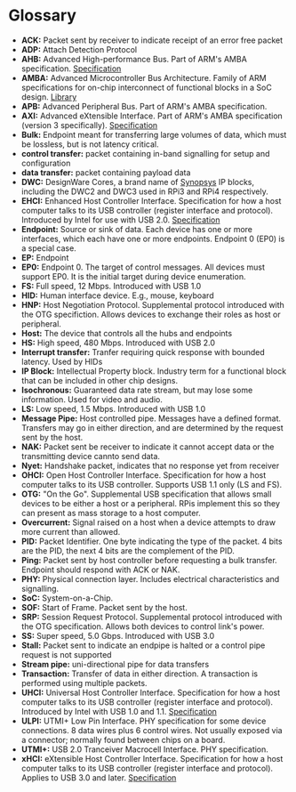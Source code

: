 # Glossary

-   **ACK:** Packet sent by receiver to indicate receipt of an error free packet
-   **ADP:** Attach Detection Protocol
-   **AHB:** Advanced High-performance Bus. Part of ARM's AMBA specification. [Specification](https://developer.arm.com/documentation/ihi0033/latest/)
-   **AMBA:** Advanced Microcontroller Bus Architecture. Family of ARM specifications for on-chip interconnect of functional blocks in a SoC design. [Library](https://developer.arm.com/Architectures/AMBA)
-   **APB:** Advanced Peripheral Bus. Part of ARM's AMBA specification.
-   **AXI:** Advanced eXtensible Interface. Part of ARM's AMBA specification (version 3 specifically). [Specification](https://web.archive.org/web/20190705083043/https://static.docs.arm.com/ihi0022/e/IHI0022E_amba_axi_and_ace_protocol_spec.pdf)
-   **Bulk:** Endpoint meant for transferring large volumes of data, which must be lossless, but is not latency critical.
-   **control transfer:** packet containing in-band signalling for setup and configuration
-   **data transfer:** packet containing payload data
-   **DWC:** DesignWare Cores, a brand name of [Synopsys](https://www.synopsys.com/) IP blocks, including the DWC2 and DWC3 used in RPi3 and RPi4 respectively.
-   **EHCI:** Enhanced Host Controller Interface. Specification for how a host computer talks to its USB controller (register interface and protocol). Introduced by Intel for use with USB 2.0. [Specification](https://www.intel.com/content/www/us/en/products/docs/io/universal-serial-bus/ehci-specification-for-usb.html)
-   **Endpoint:** Source or sink of data. Each device has one or more interfaces, which each have one or more endpoints. Endpoint 0 (EP0) is a special case.
-   **EP:** Endpoint
-   **EP0:** Endpoint 0. The target of control messages. All devices must support EP0. It is the initial target during device enumeration.
-   **FS:** Full speed, 12 Mbps. Introduced with USB 1.0
-   **HID:** Human interface device. E.g., mouse, keyboard
-   **HNP:** Host Negotiation Protocol. Supplemental protocol introduced with the OTG specifiction. Allows devices to exchange their roles as host or peripheral.
-   **Host:** The device that controls all the hubs and endpoints
-   **HS:** High speed, 480 Mbps. Introduced with USB 2.0
-   **Interrupt transfer:** Tranfer requiring quick response with bounded latency. Used by HIDs
-   **IP Block:** Intellectual Property block. Industry term for a functional block that can be included in other chip designs.
-   **Isochronous:** Guaranteed data rate stream, but may lose some information. Used for video and audio.
-   **LS:** Low speed, 1.5 Mbps. Introduced with USB 1.0
-   **Message Pipe:** Host controlled pipe. Messages have a defined format. Transfers may go in either direction, and are determined by the request sent by the host.
-   **NAK:** Packet sent be receiver to indicate it cannot accept data or the transmitting device cannto send data.
-   **Nyet:** Handshake packet, indicates that no response yet from receiver
-   **OHCI:** Open Host Controller Interface. Specification for how a host computer talks to its USB controller. Supports USB 1.1 only (LS and FS).
-   **OTG:** "On the Go". Supplemental USB specification that allows small devices to be either a host or a peripheral. RPis implement this so they can present as mass storage to a host computer.
-   **Overcurrent:** Signal raised on a host when a device attempts to draw more current than allowed.
-   **PID:** Packet Identifier. One byte indicating the type of the packet. 4 bits are the PID, the next 4 bits are the complement of the PID.
-   **Ping:** Packet sent by host controller before requesting a bulk transfer. Endpoint should respond with ACK or NAK.
-   **PHY:** Physical connection layer. Includes electrical characteristics and signalling.
-   **SoC:** System-on-a-Chip.
-   **SOF:** Start of Frame. Packet sent by the host.
-   **SRP:** Session Request Protocol. Supplemental protocol introduced with the OTG specification. Allows both devices to control link's power.
-   **SS:** Super speed, 5.0 Gbps. Introduced with USB 3.0
-   **Stall:** Packet sent to indicate an endpipe is halted or a control pipe request is not supported
-   **Stream pipe:** uni-directional pipe for data transfers
-   **Transaction:** Transfer of data in either direction. A transaction is performed using multiple packets.
-   **UHCI:** Universal Host Controller Interface. Specification for how a host computer talks to its USB controller (register interface and protocol). Introduced by Intel with USB 1.0 and 1.1. [Specification](https://web.archive.org/web/20100326195950/http://www.usbman.com/WebDrivers/usbpdffiles/UHCI%20Intel%20Specification.pdf)
-   **ULPI:** UTMI+ Low Pin Interface. PHY specification for some device connections. 8 data wires plus 6 control wires. Not usually exposed via a connector; normally found between chips on a board.
-   **UTMI+:** USB 2.0 Tranceiver Macrocell Interface. PHY specification.
-   **xHCI:** eXtensible Host Controller Interface. Specification for how a host computer talks to its USB controller (register interface and protocol). Applies to USB 3.0 and later. [Specification](https://www.intel.com/content/dam/www/public/us/en/documents/technical-specifications/extensible-host-controler-interface-usb-xhci.pdf)

